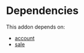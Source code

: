 # Dependencies

This addon depends on:

- [account](../../odoo-bringout-oca-ocb-account)
- [sale](../../odoo-bringout-oca-ocb-sale)
